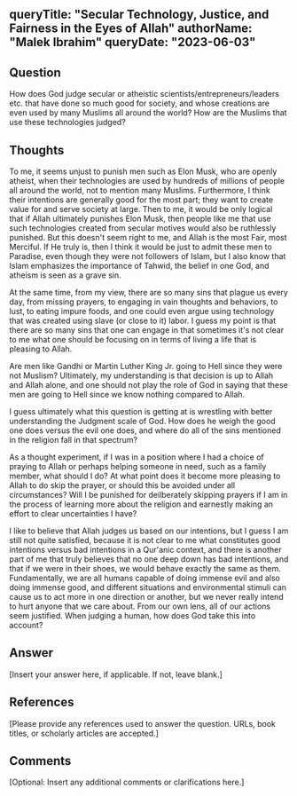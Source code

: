 
queryTitle: "Secular Technology, Justice, and Fairness in the Eyes of Allah"
authorName: "Malek Ibrahim"
queryDate: "2023-06-03"
---

## Question
How does God judge secular or atheistic scientists/entrepreneurs/leaders etc. that have done so much good for society, and whose creations are even used by many Muslims all around the world? How are the Muslims that use these technologies judged?

## Thoughts
To me, it seems unjust to punish men such as Elon Musk, who are openly atheist, when their technologies are used by hundreds of millions of people all around the world, not to mention many Muslims. Furthermore, I think their intentions are generally good for the most part; they want to create value for and serve society at large. Then to me, it would be only logical that if Allah ultimately punishes Elon Musk, then people like me that use such technologies created from secular motives would also be ruthlessly punished. But this doesn't seem right to me, and Allah is the most Fair, most Merciful. If He truly is, then I think it would be just to admit these men to Paradise, even though they were not followers of Islam, but I also know that Islam emphasizes the importance of Tahwid, the belief in one God, and atheism is seen as a grave sin.

At the same time, from my view, there are so many sins that plague us every day, from missing prayers, to engaging in vain thoughts and behaviors, to lust, to eating impure foods, and one could even argue using technology that was created using slave (or close to it) labor. I guess my point is that there are so many sins that one can engage in that sometimes it's not clear to me what one should be focusing on in terms of living a life that is pleasing to Allah.

Are men like Gandhi or Martin Luther King Jr. going to Hell since they were not Muslism? Ultimately, my understanding is that decision is up to Allah and Allah alone, and one should not play the role of God in saying that these men are going to Hell since we know nothing compared to Allah. 

I guess ultimately what this question is getting at is wrestling with better understanding the Judgment scale of God. How does he weigh the good one does versus the evil one does, and where do all of the sins mentioned in the religion fall in that spectrum? 

As a thought experiment, if I was in a position where I had a choice of praying to Allah or perhaps helping someone in need, such as a family member, what should I do? At what point does it become more pleasing to Allah to do skip the prayer, or should this be avoided under all circumstances? Will I be punished for deilberately skipping prayers if I am in the process of learning more about the religion and earnestly making an effort to clear uncertainties I have?

I like to believe that Allah judges us based on our intentions, but I guess I am still not quite satisfied, because it is not clear to me what constitutes good intentions versus bad intentions in a Qur'anic context, and there is another part of me that truly believes that no one deep down has bad intentions, and that if we were in their shoes, we would behave exactly the same as them. Fundamentally, we are all humans capable of doing immense evil and also doing immense good, and different situations and environmental stimuli can cause us to act more in one direction or another, but we never really intend to hurt anyone that we care about. From our own lens, all of our actions seem justified. When judging a human, how does God take this into account?

## Answer
[Insert your answer here, if applicable. If not, leave blank.]

## References
[Please provide any references used to answer the question. URLs, book titles, or scholarly articles are accepted.]

## Comments
[Optional: Insert any additional comments or clarifications here.]
